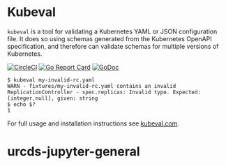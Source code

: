# Kubeval

`kubeval` is a tool for validating a Kubernetes YAML or JSON configuration file.
It does so using schemas generated from the Kubernetes OpenAPI specification, and
therefore can validate schemas for multiple versions of Kubernetes.

[![CircleCI](https://circleci.com/gh/instrumenta/kubeval.svg?style=svg)](https://circleci.com/gh/instrumenta/kubeval)
[![Go Report
Card](https://goreportcard.com/badge/github.com/instrumenta/kubeval)](https://goreportcard.com/report/github.com/instrumenta/kubeval)
[![GoDoc](https://godoc.org/github.com/instrumenta/kubeval?status.svg)](https://godoc.org/github.com/instrumenta/kubeval)


```
$ kubeval my-invalid-rc.yaml
WARN - fixtures/my-invalid-rc.yaml contains an invalid ReplicationController - spec.replicas: Invalid type. Expected: [integer,null], given: string
$ echo $?
1
```


For full usage and installation instructions see [kubeval.com](https://kubeval.com/).
# urcds-jupyter-general
